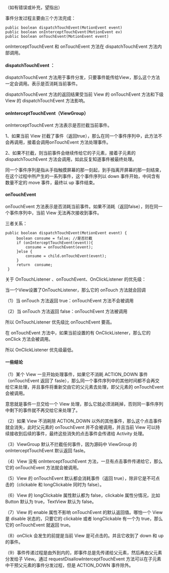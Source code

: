 （如有错误或补充，望指出）

事件分发过程主要由三个方法完成：
```
public boolean dispatchTouchEvent(MotionEvent event)
public boolean onInterceptTouchEvent(MotionEvent ev)
public boolean onTouchEvent(MotionEvent event)
```
onInterceptTouchEvent 和 onTouchEvent 方法在 dispatchTouchEvent 方法内部调用。

#### dispatchTouchEvent ：
dispatchTouchEvent 方法用于事件分发，只要事件能传给View，那么这个方法  一定会调用。表示是否消耗当前事件。

dispatchTouchEvent 方法的返回结果受当前 View 的 onTouchEvent 方法和下级 View 的 dispatchTouchEvent  方法影响。

#### onInterceptTouchEvent（ViewGroup）
onInterceptTouchEvent 方法表示是否拦截当前事件。

1、如果当前 View 拦截了事件（返回true），那么在同一个事件序列中，此方法不会再调用，接着会调用onTouchEvent 方法处理事件。

2、如果不拦截，则当前事件会继续传给它的子元素，接着子元素的 dispatchTouchEvent 方法会调用，如此反复知道事件被最终处理。


同一个事件序列是指从手指触摸屏幕的那一刻起，到手指离开屏幕的那一刻结束，在这个过程中所产生的一系列事件，这个事件序列以 down 事件开始，中间含有数量不定的 move 事件，最终以 up 事件结束。

#### onTouchEvent 
onTouchEvent 方法表示是否消耗当前事件。如果不消耗（返回false），则在同一个事件序列中，当前 View 无法再次接收到事件。

三者关系：
```
public boolean dispatchTouchEvent(MotionEvent event) {
     boolean consume = false; //是否拦截
     if (onInterceptTouchEvent(event)){
         consume = onTouchEvent(event);
     }else {
         consume = child.onTouchEvent(event);
     }
     return  consume;
 }
```

关于 OnTouchListener 、onTouchEvent、OnClickListener 的优先级：

当一个View设置了OnTouchListener，那么它的 onTouch 方法就会回调

（1）当 onTouch 方法返回 true：onTouchEvent 方法不会被调用

（2）当 onTouch 方法返回 false：onTouchEvent 方法被调用

所以 OnTouchListener 优先级比 onTouchEvent 要高。

在 onTouchEvent 方法中，如果当前设置的有 OnClickListener，那么它的 onClick 方法会被调用。

所以 OnClickListener 优先级最低。

#### 一些结论
（1）某个 View 一旦开始处理事件，如果它不消耗 ACTION_DOWN 事件（onTouchEvent 返回了 fasle），那么同一个事件序列中的其他时间都不会再交给它来处理，并且事件将重新交由它的父元素去处理，即父元素的 onTouchEvent 会被调用。

意思就是事件一旦交给一个 View 处理，那么它就必须消耗掉，否则同一事件序列中剩下的事件就不再交给它来处理了。

（2）如果 View 不消耗除 ACTION_DOWN 以外的其他事件，那么这个点击事件就会消失，此时父元素的 onTouchEvent 并不会被调用，并且当前 View 可以持续接收到后续的事件，最终这些消失的点击事件会传递给 Activity 处理。

（3）ViewGroup 默认不拦截任何事件，因为源码中 ViewGroup 的 onInterceptTouchEvent 默认返回 fasle。

（4）View 没有 onInterceptTouchEvent 方法，一旦有点击事件传递给它，那么它的 onTouchEvent 方法就会被调用。

（5）View 的 onTouchEvent 默认都会消耗事件（返回 true），除非它是不可点击的（clickable 和 longClickable 同时为 false）。

（6）View 的 longClickable 属性默认都为 false，clickable 属性分情况，比如 Button 默认为 true，TextView 默认为 false。

（7）View 的 enable 属性不影响 onTouchEvent 的默认返回值。哪怕一个 View 是 disable 状态的，只要它的 clickable 或者 longClickable 有一个为 true，那么它的 onTouchEvent 就返回 true。

（8）onClick 会发生的前提是当前 View 是可点击的。并且它收到了 down 和 up 的事件。

（9）事件传递过程是由外到内的，即事件总是先传递给父元素，然后再由父元素分发给子 View。通过 requestDisallowInterceptTouchEvent 方法可以在子元素中干预父元素的事件分发过程，但是 ACTION_DOWN 事件除外。



